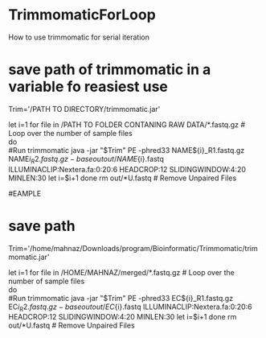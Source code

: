 # TrimmomaticForLoop
How to use trimmomatic for serial iteration


# save path of trimmomatic in a variable fo reasiest use
Trim='/PATH TO DIRECTORY/trimmomatic.jar'


let i=1
for file in /PATH TO FOLDER CONTANING RAW DATA/*.fastq.gz  # Loop over the number of sample files   
do   
	#Run trimmomatic
	java -jar "$Trim" PE -phred33 NAME${i}_R1.fastq.gz NAME${i}_R2.fastq.gz -baseout out/NAME${i}.fastq ILLUMINACLIP:Nextera.fa:0:20:6 HEADCROP:12 SLIDINGWINDOW:4:20 MINLEN:30
	let i=$i+1
done
rm out/*U.fastq # Remove Unpaired Files


#EAMPLE
# save path
Trim='/home/mahnaz/Downloads/program/Bioinformatic/Trimmomatic/trimmomatic.jar'


let i=1
for file in /HOME/MAHNAZ/merged/*.fastq.gz  # Loop over the number of sample files   
do   
	#Run trimmomatic
	java -jar "$Trim" PE -phred33 EC${i}_R1.fastq.gz EC${i}_R2.fastq.gz -baseout out/EC${i}.fastq ILLUMINACLIP:Nextera.fa:0:20:6 HEADCROP:12 SLIDINGWINDOW:4:20 MINLEN:30
	let i=$i+1
done
rm out/*U.fastq # Remove Unpaired Files
